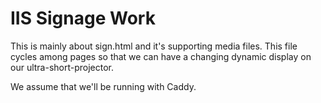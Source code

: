 # IIS Signage Work

This is mainly about sign.html and it's supporting media files. This file
cycles among  pages so that we can have a changing dynamic display on our
ultra-short-projector.

We assume that we'll be running with Caddy.
